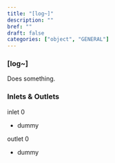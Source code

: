 ```yaml
---
title: "[log~]"
description: ""
bref: ""
draft: false
categories: ["object", "GENERAL"]
---
```


### [log~]

Does something.

### Inlets & Outlets

inlet 0

 - dummy

outlet 0

 - dummy
 
